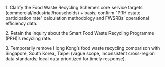 1.⁠ ⁠Clarify the Food Waste Recycling Scheme’s core service targets (commercial/industrial/households) + basis; confirm "PRH estate participation rate" calculation methodology and FWSRBs’ operational efficiency data.

2.⁠ ⁠Retain the inquiry about the Smart Food Waste Recycling Programme (PRH)’s recycling rate.

3.⁠ ⁠Temporarily remove Hong Kong’s food waste recycling comparison with Singapore, South Korea, Taipei (vague scope, inconsistent cross-region data standards; local data prioritized for timely response).